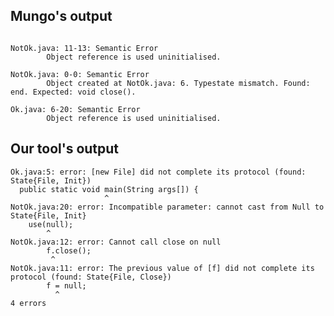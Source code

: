 ## Mungo's output

```

NotOk.java: 11-13: Semantic Error
		Object reference is used uninitialised.

NotOk.java: 0-0: Semantic Error
		Object created at NotOk.java: 6. Typestate mismatch. Found: end. Expected: void close().

Ok.java: 6-20: Semantic Error
		Object reference is used uninitialised.```

## Our tool's output

```
Ok.java:5: error: [new File] did not complete its protocol (found: State{File, Init})
  public static void main(String args[]) {
                     ^
NotOk.java:20: error: Incompatible parameter: cannot cast from Null to State{File, Init}
    use(null);
        ^
NotOk.java:12: error: Cannot call close on null
        f.close();
         ^
NotOk.java:11: error: The previous value of [f] did not complete its protocol (found: State{File, Close})
        f = null;
          ^
4 errors```
